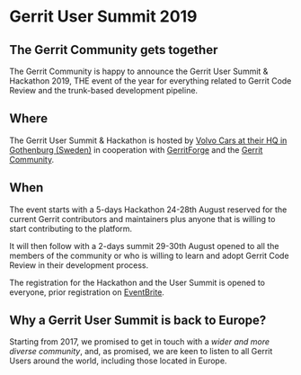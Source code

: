 # Gerrit User Summit 2019

## The Gerrit Community gets together

The Gerrit Community is happy to announce the Gerrit User Summit & Hackathon 2019,
THE event of the year for everything related to Gerrit Code Review and the
trunk-based development pipeline.

## Where

The Gerrit User Summit & Hackathon is hosted by [Volvo Cars at their HQ in Gothenburg
(Sweden)](https://goo.gl/maps/rsjB5vsFXE2tQ5i6A) in cooperation with [GerritForge](http://www.gerritforge.com) and the [Gerrit Community](https://groups.google.com/forum/#!topic/repo-discuss/uVQbBOC9IeU).

## When

The event starts with a 5-days Hackathon 24-28th August reserved for the current
Gerrit contributors and maintainers plus anyone that is willing to start contributing
to the platform.

It will then follow with a 2-days summit 29-30th August opened to all the members
of the community or who is willing to learn and adopt Gerrit Code Review in their
development process.

The registration for the Hackathon and the User Summit is opened to
everyone, prior registration on [EventBrite](https://gus2019.eventbrite.com).

## Why a Gerrit User Summit is back to Europe?

Starting from 2017, we promised to get in touch with a *wider and more diverse community*,
and, as promised, we are keen to listen to all Gerrit Users around the world, including
those located in Europe.